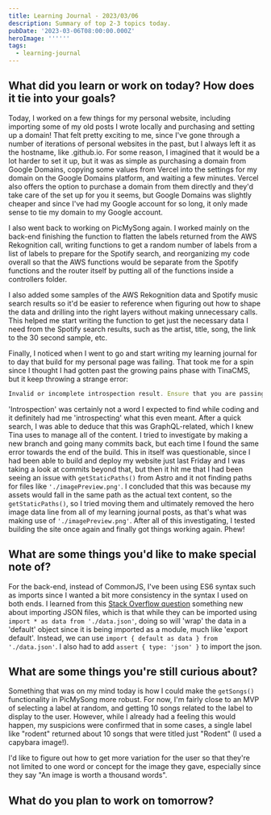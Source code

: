 ```yaml
---
title: Learning Journal - 2023/03/06
description: Summary of top 2-3 topics today.
pubDate: '2023-03-06T08:00:00.000Z'
heroImage: ''''''
tags:
  - learning-journal
---
```


## What did you learn or work on today? How does it tie into your goals?

Today, I worked on a few things for my personal website, including importing some of my old posts I wrote locally and purchasing and setting up a domain! That felt pretty exciting to me, since I've gone through a number of iterations of personal websites in the past, but I always left it as the hostname, like .github.io. For some reason, I imagined that it would be a lot harder to set it up, but it was as simple as purchasing a domain from Google Domains, copying some values from Vercel into the settings for my domain on the Google Domains platform, and waiting a few minutes. Vercel also offers the option to purchase a domain from them directly and they'd take care of the set up for you it seems, but Google Domains was slightly cheaper and since I've had my Google account for so long, it only made sense to tie my domain to my Google account.

I also went back to working on PicMySong again. I worked mainly on the back-end finishing the function to flatten the labels returned from the AWS Rekognition call, writing functions to get a random number of labels from a list of labels to prepare for the Spotify search, and reorganizing my code overall so that the AWS functions would be separate from the Spotify functions and the router itself by putting all of the functions inside a controllers folder.

I also added some samples of the AWS Rekognition data and Spotify music search results so it'd be easier to reference when figuring out how to shape the data and drilling into the right layers without making unnecessary calls. This helped me start writing the function to get just the necessary data I need from the Spotify search results, such as the artist, title, song, the link to the 30 second sample, etc.

Finally, I noticed when I went to go and start writing my learning journal for to day that build for my personal page was failing. That took me for a spin since I thought I had gotten past the growing pains phase with TinaCMS, but it keep throwing a strange error:

```javascript
Invalid or incomplete introspection result. Ensure that you are passing "data" property of introspection response and no "errors" was returned alongside: undefined.
```

'Introspection' was certainly not a word I expected to find while coding and it definitely had me 'introspecting' what this even meant. After a quick search, I was able to deduce that this was GraphQL-related, which I knew Tina uses to manage all of the content. I tried to investigate by making a new branch and going many commits back, but each time I found the same error towards the end of the build. This in itself was questionable, since I had been able to build and deploy my website just last Friday and I was taking a look at commits beyond that, but then it hit me that I had been seeing an issue with `getStaticPaths()` from Astro and it not finding paths for files like `'./imagePreview.png'`. I concluded that this was because my assets would fall in the same path as the actual text content, so the `getStaticPaths()`, so I tried moving them and ultimately removed the hero image data line from all of my learning journal posts, as that's what was making use of `'./imagePreview.png'`. After all of this investigating, I tested building the site once again and finally got things working again. Phew!

## What are some things you'd like to make special note of?

For the back-end, instead of CommonJS, I've been using ES6 syntax such as imports since I wanted a bit more consistency in the syntax I used on both ends. I learned from this [Stack Overflow question](https://stackoverflow.com/questions/71009393/why-is-default-required-in-importing-json-file-in-js-code "") something new about importing JSON files, which is that while they can be imported using `import * as data from './data.json'`, doing so will 'wrap' the data in a 'default' object since it is being imported as a module, much like 'export default'. Instead, we can use `import { default as data } from './data.json'`. I also had to add `assert { type: 'json' }` to import the json.

## What are some things you're still curious about?

Something that was on my mind today is how I could make the `getSongs()` functionality in PicMySong more robust. For now, I'm fairly close to an MVP of selecting a label at random, and getting 10 songs related to the label to display to the user. However, while I already had a feeling this would happen, my suspicions were confirmed that in some cases, a single label like "rodent" returned about 10 songs that were titled just "Rodent" (I used a capybara image!).

I'd like to figure out how to get more variation for the user so that they're not limited to one word or concept for the image they gave, especially since they say "An image is worth a thousand words".

## What do you plan to work on tomorrow?
